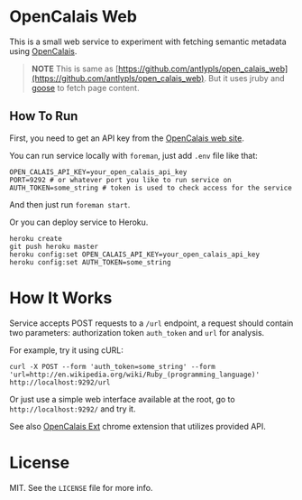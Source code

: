 # OpenCalais Web

This is a small web service to experiment with fetching semantic metadata using [OpenCalais](http://www.opencalais.com/).

> **NOTE** This is same as [https://github.com/antlypls/open_calais_web](https://github.com/antlypls/open_calais_web). But it uses jruby and [goose](https://github.com/GravityLabs/goose) to fetch page content.

## How To Run

First, you need to get an API key from the [OpenCalais web site](http://www.opencalais.com/APIkey).

You can run service locally with `foreman`, just add `.env` file like that:

```{sh}
OPEN_CALAIS_API_KEY=your_open_calais_api_key
PORT=9292 # or whatever port you like to run service on
AUTH_TOKEN=some_string # token is used to check access for the service
```

And then just run `foreman start`.

Or you can deploy service to Heroku.

```{sh}
heroku create
git push heroku master
heroku config:set OPEN_CALAIS_API_KEY=your_open_calais_api_key
heroku config:set AUTH_TOKEN=some_string
```

# How It Works

Service accepts POST requests to a `/url` endpoint, a request should contain two parameters: authorization token `auth_token` and `url` for analysis.

For example, try it using cURL:

```{sh}
curl -X POST --form 'auth_token=some_string' --form 'url=http://en.wikipedia.org/wiki/Ruby_(programming_language)' http://localhost:9292/url
```

Or just use a simple web interface available at the root,
go to `http://localhost:9292/` and try it.

See also [OpenCalais Ext](https://github.com/antlypls/open_calais_ext) chrome
extension that utilizes provided API.

# License

MIT. See the `LICENSE` file for more info.
